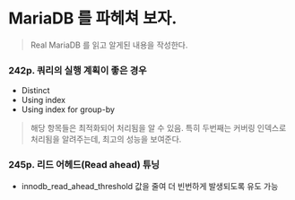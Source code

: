 # MariaDB 를 파헤쳐 보자.
> Real MariaDB 를 읽고 알게된 내용을 작성한다.

### 242p. 쿼리의 실행 계획이 좋은 경우
 - Distinct
 - Using index
 - Using index for group-by
> 해당 항목들은 최적화되어 처리됨을 알 수 있음. 특히 두번째는 커버링 인덱스로 처리됨을 알려주는데, 최고의 성능을 보여준다.

### 245p. 리드 어헤드(Read ahead) 튜닝
 - innodb_read_ahead_threshold 값을 줄여 더 빈번하게 발생되도록 유도 가능